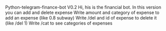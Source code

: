Python-telegram-finance-bot V0.2
Hi, his is the financial bot. In this version you can add and delete expense
Write amount and category of expense to add an expense (like 0.8 subway)
Write /del and id of expense to delete it (like /del 1)
Write /cat to see categories of expenses